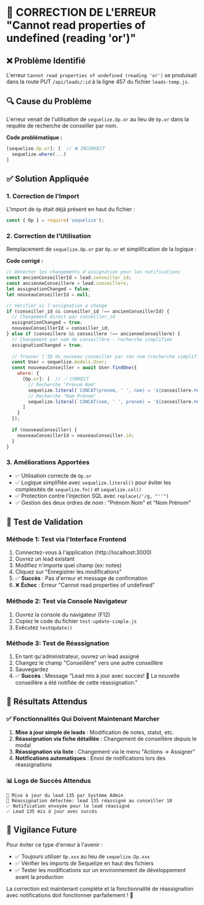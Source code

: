 # 🔧 CORRECTION DE L'ERREUR "Cannot read properties of undefined (reading 'or')"

## ❌ Problème Identifié
L'erreur `Cannot read properties of undefined (reading 'or')` se produisait dans la route PUT `/api/leads/:id` à la ligne 457 du fichier `leads-temp.js`.

## 🔍 Cause du Problème
L'erreur venait de l'utilisation de `sequelize.Op.or` au lieu de `Op.or` dans la requête de recherche de conseiller par nom.

**Code problématique :**
```javascript
[sequelize.Op.or]: [  // ❌ INCORRECT
  sequelize.where(...)
]
```

## ✅ Solution Appliquée

### 1. Correction de l'Import
L'import de `Op` était déjà présent en haut du fichier :
```javascript
const { Op } = require('sequelize');
```

### 2. Correction de l'Utilisation
Remplacement de `sequelize.Op.or` par `Op.or` et simplification de la logique :

**Code corrigé :**
```javascript
// Détecter les changements d'assignation pour les notifications
const ancienConseillerId = lead.conseiller_id;
const ancienneConseillere = lead.conseillere;
let assignationChanged = false;
let nouveauConseillerId = null;

// Vérifier si l'assignation a changé
if (conseiller_id && conseiller_id !== ancienConseillerId) {
  // Changement direct par conseiller_id
  assignationChanged = true;
  nouveauConseillerId = conseiller_id;
} else if (conseillere && conseillere !== ancienneConseillere) {
  // Changement par nom de conseillère - recherche simplifiée
  assignationChanged = true;
  
  // Trouver l'ID du nouveau conseiller par son nom (recherche simplifiée)
  const User = sequelize.models.User;
  const nouveauConseiller = await User.findOne({
    where: {
      [Op.or]: [  // ✅ CORRECT
        // Recherche "Prénom Nom"
        sequelize.literal(`CONCAT(prenom, ' ', nom) = '${conseillere.replace(/'/g, "''")}'`),
        // Recherche "Nom Prénom" 
        sequelize.literal(`CONCAT(nom, ' ', prenom) = '${conseillere.replace(/'/g, "''")}'`)
      ]
    }
  });
  
  if (nouveauConseiller) {
    nouveauConseillerId = nouveauConseiller.id;
  }
}
```

### 3. Améliorations Apportées
- ✅ Utilisation correcte de `Op.or`
- ✅ Logique simplifiée avec `sequelize.literal()` pour éviter les complexités de `sequelize.fn()` et `sequelize.col()`
- ✅ Protection contre l'injection SQL avec `replace(/'/g, "''")`
- ✅ Gestion des deux ordres de nom : "Prénom Nom" et "Nom Prénom"

## 🧪 Test de Validation

### Méthode 1: Test via l'Interface Frontend
1. Connectez-vous à l'application (http://localhost:3000)
2. Ouvrez un lead existant
3. Modifiez n'importe quel champ (ex: notes)
4. Cliquez sur "Enregistrer les modifications"
5. ✅ **Succès** : Pas d'erreur et message de confirmation
6. ❌ **Échec** : Erreur "Cannot read properties of undefined"

### Méthode 2: Test via Console Navigateur
1. Ouvrez la console du navigateur (F12)
2. Copiez le code du fichier `test-update-simple.js`
3. Exécutez `testUpdate()`

### Méthode 3: Test de Réassignation
1. En tant qu'administrateur, ouvrez un lead assigné
2. Changez le champ "Conseillère" vers une autre conseillère
3. Sauvegardez
4. ✅ **Succès** : Message "Lead mis à jour avec succès! 📱 La nouvelle conseillère a été notifiée de cette réassignation."

## 🎯 Résultats Attendus

### ✅ Fonctionnalités Qui Doivent Maintenant Marcher
1. **Mise à jour simple de leads** : Modification de notes, statut, etc.
2. **Réassignation via fiche détaillée** : Changement de conseillère depuis le modal
3. **Réassignation via liste** : Changement via le menu "Actions → Assigner"
4. **Notifications automatiques** : Envoi de notifications lors des réassignations

### 📊 Logs de Succès Attendus
```
🔄 Mise à jour du lead 135 par Système Admin
🔔 Réassignation détectée: lead 135 réassigné au conseiller 18
✅ Notification envoyée pour le lead réassigné
✅ Lead 135 mis à jour avec succès
```

## 🚨 Vigilance Future
Pour éviter ce type d'erreur à l'avenir :
- ✅ Toujours utiliser `Op.xxx` au lieu de `sequelize.Op.xxx`
- ✅ Vérifier les imports de Sequelize en haut des fichiers
- ✅ Tester les modifications sur un environnement de développement avant la production

La correction est maintenant complète et la fonctionnalité de réassignation avec notifications doit fonctionner parfaitement ! 🎉
